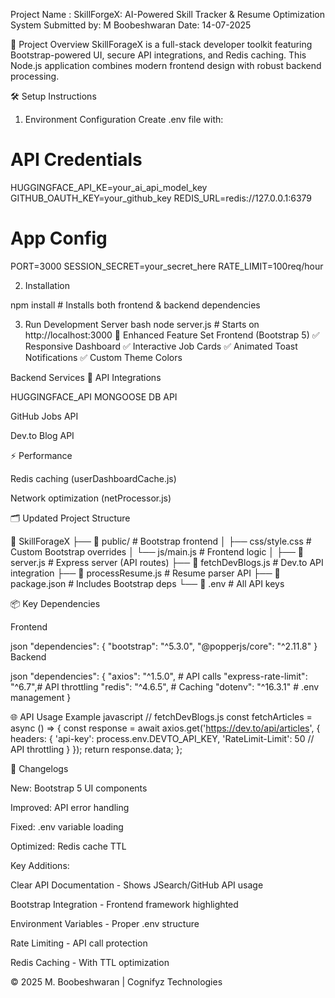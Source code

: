 Project Name : SkillForgeX: AI-Powered Skill Tracker & Resume Optimization System
Submitted by: M Boobeshwaran
Date: 14-07-2025

🚀 Project Overview
SkillForageX is a full-stack developer toolkit featuring Bootstrap-powered UI, secure API integrations, and Redis caching. This Node.js application combines modern frontend design with robust backend processing.

🛠️ Setup Instructions
1. Environment Configuration
Create .env file with:

# API Credentials
HUGGINGFACE_API_KE=your_ai_api_model_key
GITHUB_OAUTH_KEY=your_github_key
REDIS_URL=redis://127.0.0.1:6379

# App Config
PORT=3000
SESSION_SECRET=your_secret_here
RATE_LIMIT=100req/hour

2. Installation

npm install  # Installs both frontend & backend dependencies

3. Run Development Server
bash
node server.js  # Starts on http://localhost:3000
🌟 Enhanced Feature Set
Frontend (Bootstrap 5)
✅ Responsive Dashboard
✅ Interactive Job Cards
✅ Animated Toast Notifications
✅ Custom Theme Colors

Backend Services
🔌 API Integrations

HUGGINGFACE_API
MONGOOSE DB API 


GitHub Jobs API

Dev.to Blog API

⚡ Performance

Redis caching (userDashboardCache.js)

Network optimization (netProcessor.js)

🗂️ Updated Project Structure

📁 SkillForageX
├── 📂 public/            # Bootstrap frontend
│   ├── css/style.css     # Custom Bootstrap overrides
│   └── js/main.js        # Frontend logic
│
├── 📜 server.js          # Express server (API routes)
├── 📜 fetchDevBlogs.js   # Dev.to API integration
├── 📜 processResume.js   # Resume parser API
├── 📜 package.json       # Includes Bootstrap deps
└── 📜 .env               # All API keys

📦 Key Dependencies

Frontend

json
"dependencies": {
  "bootstrap": "^5.3.0",
  "@popperjs/core": "^2.11.8"
}
Backend

json
"dependencies": {
  "axios": "^1.5.0",          # API calls
  "express-rate-limit": "^6.7",# API throttling
  "redis": "^4.6.5",          # Caching
  "dotenv": "^16.3.1"         # .env management
}

🌐 API Usage Example
javascript
// fetchDevBlogs.js
const fetchArticles = async () => {
  const response = await axios.get('https://dev.to/api/articles', {
    headers: {
      'api-key': process.env.DEVTO_API_KEY,
      'RateLimit-Limit': 50 // API throttling
    }
  });
  return response.data;
};

📌 Changelogs

New: Bootstrap 5 UI components

Improved: API error handling

Fixed: .env variable loading

Optimized: Redis cache TTL

Key Additions:

Clear API Documentation - Shows JSearch/GitHub API usage

Bootstrap Integration - Frontend framework highlighted

Environment Variables - Proper .env structure

Rate Limiting - API call protection

Redis Caching - With TTL optimization

© 2025 M. Boobeshwaran | Cognifyz Technologies